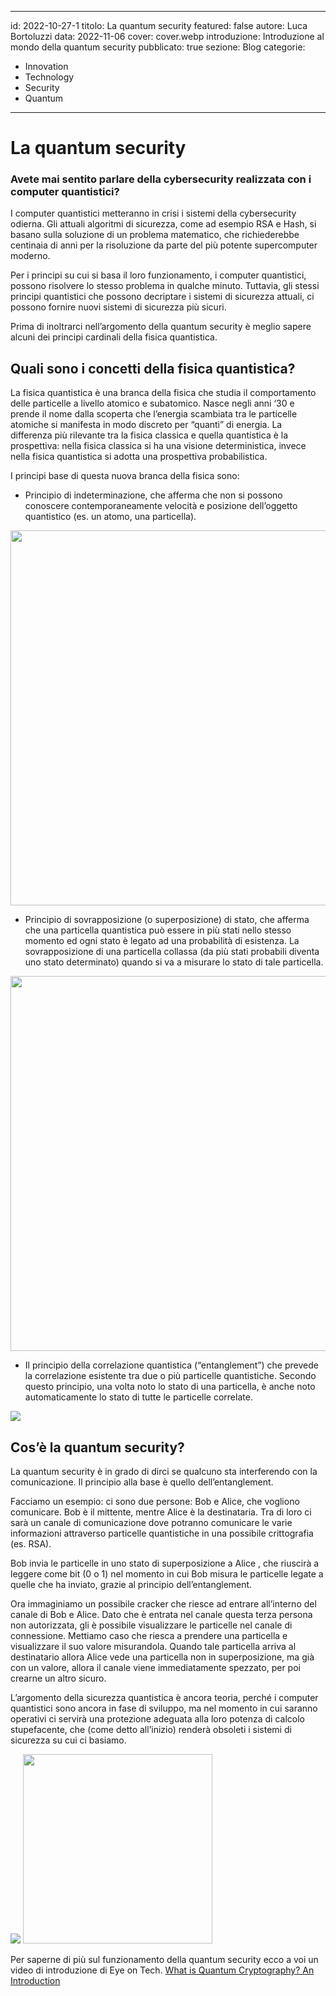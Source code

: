 
---
id: 2022-10-27-1
titolo: La quantum security
featured: false
autore: Luca Bortoluzzi
data: 2022-11-06
cover: cover.webp
introduzione: Introduzione al mondo della quantum security
pubblicato: true
sezione: Blog
categorie:
  - Innovation
  - Technology
  - Security
  - Quantum
---

  
# La quantum security


### Avete mai sentito parlare della cybersecurity realizzata con i computer quantistici?

I computer quantistici metteranno in crisi i sistemi della cybersecurity odierna. Gli attuali algoritmi di sicurezza, come ad esempio RSA e Hash, si basano sulla soluzione di un problema matematico,  che richiederebbe centinaia di anni per la risoluzione da parte del più potente supercomputer moderno. 

Per i principi su cui si basa il loro funzionamento, i computer quantistici, possono risolvere lo stesso problema in qualche minuto.
Tuttavia, gli stessi principi quantistici che possono decriptare i sistemi di sicurezza attuali, ci possono fornire nuovi sistemi di sicurezza più sicuri.


Prima di inoltrarci nell’argomento della quantum security è meglio sapere alcuni dei principi  cardinali della fisica quantistica.

 
## Quali sono i concetti della fisica quantistica?

La fisica quantistica è una branca della fisica che studia il comportamento delle particelle a livello atomico e subatomico. 
 Nasce negli anni ‘30 e prende il nome dalla scoperta che l’energia scambiata tra le particelle atomiche  si manifesta in modo discreto per “quanti” di energia. La differenza più rilevante tra la fisica classica e quella quantistica è la  prospettiva: nella fisica classica si ha una visione deterministica, invece nella fisica quantistica si adotta una prospettiva  probabilistica.

I principi base di questa nuova branca della fisica sono:
- Principio di indeterminazione, che afferma che non si possono conoscere contemporaneamente velocità e posizione dell’oggetto quantistico (es. un atomo, una particella).

<img src="https://i0.wp.com/images.slideplayer.it/2/591744/slides/slide_29.jpg" width="600">



- Principio di sovrapposizione (o superposizione) di stato, che afferma che una particella quantistica può essere in più stati nello stesso momento ed ogni stato è legato ad una probabilità di esistenza. La sovrapposizione di una particella collassa (da più stati probabili diventa uno stato determinato) quando si va a misurare lo stato di tale particella.


<img src="https://www.redhotcyber.com/wp-content/uploads/2022/02/b939cf_34f3b2890728499bb72137650a3de8f0-mv2.jpg" width="600">


- Il principio della correlazione quantistica (“entanglement”) che prevede  la correlazione esistente tra due o più particelle quantistiche. Secondo questo principio, una volta noto lo stato di una particella, è anche noto automaticamente lo stato di tutte le particelle correlate. 

<img src="https://www.acronico.it/wp-content/uploads/2020/10/ent1.jpg">


## Cos’è la quantum security?

La quantum security è in grado di dirci se qualcuno sta interferendo con la comunicazione.
Il principio alla base è quello dell’entanglement. 

Facciamo un esempio: 
ci sono due persone: Bob e Alice, che vogliono comunicare. Bob è il mittente, mentre  Alice è la destinataria. Tra di loro ci sarà un canale di comunicazione dove potranno comunicare le varie informazioni attraverso particelle quantistiche in una possibile crittografia (es. RSA). 

Bob invia le particelle in uno stato di superposizione a Alice , che riuscirà a leggere come bit (0 o 1) nel momento in cui Bob misura le particelle legate a quelle che ha inviato, grazie al principio dell’entanglement. 

Ora immaginiamo un possibile  cracker che riesce ad entrare all’interno del canale di Bob e Alice. Dato che è entrata nel canale questa terza persona non autorizzata, gli è possibile visualizzare le particelle nel canale di connessione. Mettiamo caso che riesca a prendere una particella e visualizzare il suo valore misurandola. Quando tale particella arriva al destinatario allora Alice vede una particella non in superposizione, ma già con un valore, allora il canale viene immediatamente spezzato, per poi crearne un altro sicuro.

L’argomento della sicurezza quantistica è ancora teoria, perché i computer quantistici sono ancora in fase di sviluppo, ma nel momento in cui saranno operativi ci servirà una protezione adeguata alla loro potenza di calcolo  stupefacente, che (come detto all’inizio) renderà obsoleti i sistemi di sicurezza su cui ci basiamo. 

<img src="https://d110erj175o600.cloudfront.net/wp-content/uploads/2021/02/23150928/quantum-tech.jpg.webp"> <img src="https://cacm.acm.org/system/assets/0003/4311/032019_CACMpg121_Cyber-Security1.large.jpg?1552943995&1552943995" height= 303px>




Per saperne di più sul funzionamento della quantum security ecco a voi un video di introduzione di Eye on Tech.
<a href="https://youtu.be/_5NQf8k3Jo0">What is Quantum Cryptography? An Introduction</a>


